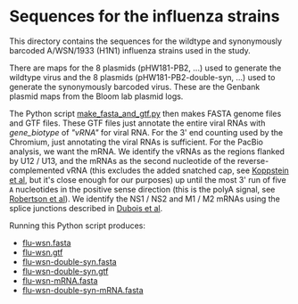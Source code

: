 # Sequences for the influenza strains

This directory contains the sequences for the wildtype and synonymously barcoded A/WSN/1933 (H1N1) influenza strains used in the study.

There are maps for the 8 plasmids (pHW181-PB2, ...) used to generate the wildtype virus and the 8 plasmids (pHW181-PB2-double-syn, ...) used to generate the synonymously barcoded virus. These are the Genbank plasmid maps from the Bloom lab plasmid logs.

The Python script [make_fasta_and_gtf.py](make_fasta_and_gtf.py) then makes FASTA genome files and GTF files. These GTF files just annotate the entire viral RNAs with *gene_biotype* of *"vRNA"* for viral RNA. For the 3' end counting used by the Chromium, just annotating the viral RNAs is sufficient. For the PacBio analysis, we want the mRNA. We identify the vRNAs as the regions flanked by U12 / U13, and the mRNAs as the second nucleotide of the reverse-complemented vRNA (this excludes the added snatched cap, see [Koppstein et al](https://www.ncbi.nlm.nih.gov/pmc/articles/PMC4446424/), but it's close enough for our purposes) up until the most 3' run of five `A` nucleotides in the positive sense direction (this is the polyA signal, see [Robertson et al](http://jvi.asm.org/content/38/1/157.full.pdf)). We identify the NS1 / NS2 and M1 / M2 mRNAs using the splice junctions described in [Dubois et al](http://mbio.asm.org/content/5/3/e00070-14.abstract).

Running this Python script produces:
  - [flu-wsn.fasta](flu-wsn.fasta)
  - [flu-wsn.gtf](flu-wsn.gtf)
  - [flu-wsn-double-syn.fasta](flu-wsn-double-syn.fasta)
  - [flu-wsn-double-syn.gtf](flu-wsn-double-syn.gtf)
  - [flu-wsn-mRNA.fasta](flu-wsn-mRNA.fasta)
  - [flu-wsn-double-syn-mRNA.fasta](flu-wsn-double-syn-mRNA.fasta)
